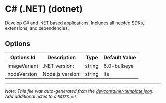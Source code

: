 
# C# (.NET) (dotnet)

Develop C# and .NET based applications. Includes all needed SDKs, extensions, and dependencies.

## Options

| Options Id | Description | Type | Default Value |
|-----|-----|-----|-----|
| imageVariant | .NET version: | string | 6.0-bullseye |
| nodeVersion | Node.js version: | string | lts |



---

_Note: This file was auto-generated from the [devcontainer-template.json](https://github.com/devcontainers/templates/blob/main/src/dotnet/devcontainer-template.json).  Add additional notes to a `NOTES.md`._
